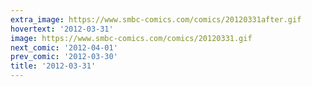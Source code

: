 ```yaml
---
extra_image: https://www.smbc-comics.com/comics/20120331after.gif
hovertext: '2012-03-31'
image: https://www.smbc-comics.com/comics/20120331.gif
next_comic: '2012-04-01'
prev_comic: '2012-03-30'
title: '2012-03-31'
---
```


